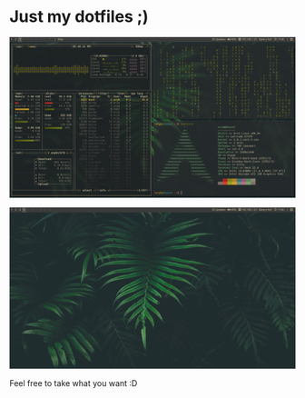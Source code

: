 # Just my dotfiles ;)

![Screenshot1](screenshot1.png "Just a screenshot") 


![Screenshot2](screenshot2.png "Another screenshot")

Feel free to take what you want :D
